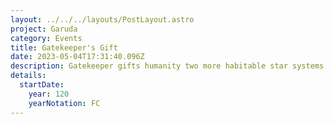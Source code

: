```yaml
---
layout: ../../../layouts/PostLayout.astro
project: Garuda
category: Events
title: Gatekeeper's Gift
date: 2023-05-04T17:31:40.096Z
description: Gatekeeper gifts humanity two more habitable star systems to colonize.
details:
  startDate:
    year: 120
    yearNotation: FC
---
```

